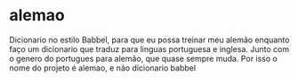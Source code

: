 # alemao

Dicionario no estilo Babbel, para que eu possa treinar meu alemão enquanto faço um dicionario que traduz para linguas portuguesa e inglesa. Junto com o genero do portugues para alemão, que quase sempre muda. Por isso o nome do projeto é alemao, e não dicionario babbel
